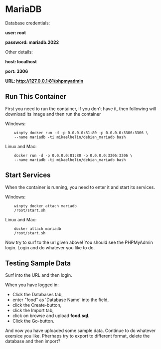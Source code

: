 # MariaDB

Database credentials:

**user: root**

**password: mariadb.2022**

Other details:

**host: localhost**

**port: 3306**

**URL: http://127.0.0.1:81/phpmyadmin**

## Run This Container

First you need to run the container, if you don't have it, then following will download its image and then run the container

Windows:

        winpty docker run -d -p 0.0.0.0:81:80 -p 0.0.0.0:3306:3306 \
        --name mariadb -ti mikaelhelin/debian_mariadb bash

Linux and Mac:

        docker run -d -p 0.0.0.0:81:80 -p 0.0.0.0:3306:3306 \
        --name mariadb -ti mikaelhelin/debian_mariadb bash

## Start Services

When the container is running, you need to enter it and start its services.

Windows:

        winpty docker attach mariadb
        /root/start.sh

Linux and Mac:

        docker attach mariadb
        /root/start.sh

Now try to surf to the url given above! You should see the PHPMyAdmin login. Login and do whatever you like to do.

## Testing Sample Data

Surf into the URL and then login.

When you have logged in:

* Click the Databases tab,
* enter "food" as 'Database Name' into the field,
* click the Create-button,
* click the Import tab,
* click on browse and upload **food.sql**.
* Click the Go-button.
  
And now you have uploaded some sample data. Continue to do whatever exersice you like. Pherhaps try to export to different format, delete the database and then import?


